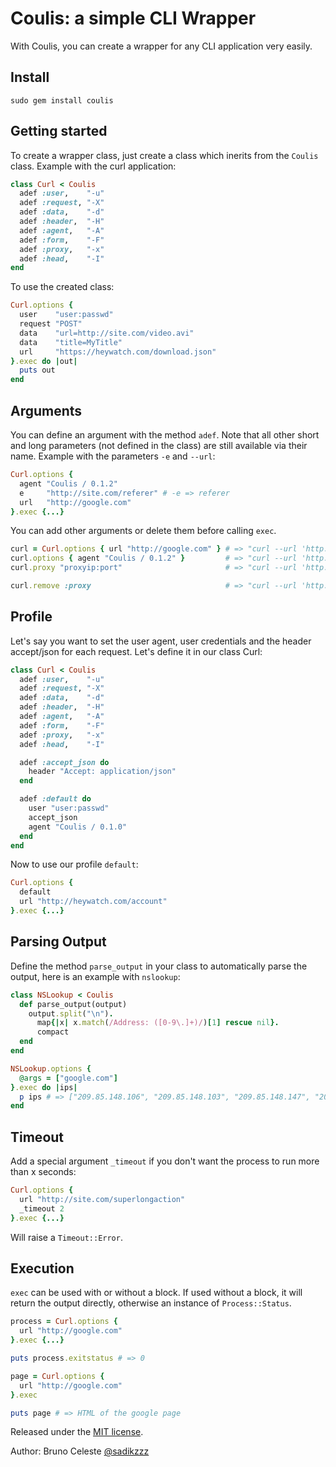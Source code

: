 # Coulis: a simple CLI Wrapper #

With Coulis, you can create a wrapper for any CLI application very easily.

## Install ##

	sudo gem install coulis

## Getting started ##

To create a wrapper class, just create a class which inerits from the `Coulis` class. Example with the curl application:

``` ruby
class Curl < Coulis
  adef :user,    "-u"
  adef :request, "-X"
  adef :data,    "-d"
  adef :header,  "-H"
  adef :agent,   "-A"
  adef :form,    "-F"
  adef :proxy,   "-x"
  adef :head,    "-I"
end
```

To use the created class:

``` ruby
Curl.options {
  user    "user:passwd"
  request "POST"
  data    "url=http://site.com/video.avi"
  data    "title=MyTitle"
  url     "https://heywatch.com/download.json"
}.exec do |out|
  puts out
end
```

## Arguments ##

You can define an argument with the method `adef`. Note that all other short and long parameters (not defined in the class) are still available via their name. Example with the parameters `-e` and `--url`:

``` ruby
Curl.options {
  agent "Coulis / 0.1.2"
  e     "http://site.com/referer" # -e => referer
  url   "http://google.com"
}.exec {...}
```

You can add other arguments or delete them before calling `exec`.

``` ruby
curl = Curl.options { url "http://google.com" } # => "curl --url 'http://google.com'"
curl.options { agent "Coulis / 0.1.2" }         # => "curl --url 'http://google.com' -A 'Coulis / 0.1.2'"
curl.proxy "proxyip:port"                       # => "curl --url 'http://google.com' -A 'Coulis / 0.1.2' -x 'proxyip:port'"

curl.remove :proxy                              # => "curl --url 'http://google.com' -A 'Coulis / 0.1.2'"
```

## Profile ##

Let's say you want to set the user agent, user credentials and the header accept/json for each request. Let's define it in our class Curl:

``` ruby
class Curl < Coulis
  adef :user,    "-u"
  adef :request, "-X"
  adef :data,    "-d"
  adef :header,  "-H"
  adef :agent,   "-A"
  adef :form,    "-F"
  adef :proxy,   "-x"
  adef :head,    "-I"

  adef :accept_json do
    header "Accept: application/json"
  end

  adef :default do
    user "user:passwd"
    accept_json
    agent "Coulis / 0.1.0"
  end
end
```

Now to use our profile `default`:

``` ruby
Curl.options {
  default
  url "http://heywatch.com/account"
}.exec {...}
```

## Parsing Output ##

Define the method `parse_output` in your class to automatically parse the output, here is an example with `nslookup`:

``` ruby
class NSLookup < Coulis
  def parse_output(output)
    output.split("\n").
      map{|x| x.match(/Address: ([0-9\.]+)/)[1] rescue nil}.
      compact
  end
end

NSLookup.options {
  @args = ["google.com"]
}.exec do |ips|
  p ips # => ["209.85.148.106", "209.85.148.103", "209.85.148.147", "209.85.148.99", "209.85.148.105", "209.85.148.104"]
end
```

## Timeout ##

Add a special argument `_timeout` if you don't want the process to run more than x seconds:

``` ruby
Curl.options {
  url "http://site.com/superlongaction"
  _timeout 2
}.exec {...}
```

Will raise a `Timeout::Error`.

## Execution ##

`exec` can be used with or without a block. If used without a block, it will return the output directly, otherwise an instance of `Process::Status`.

``` ruby
process = Curl.options {
  url "http://google.com"
}.exec {...}

puts process.exitstatus # => 0
```

``` ruby
page = Curl.options {
  url "http://google.com"
}.exec

puts page # => HTML of the google page
```


Released under the [MIT license](http://www.opensource.org/licenses/mit-license.php).

Author: Bruno Celeste [@sadikzzz](http://twitter.com/sadikzzz)